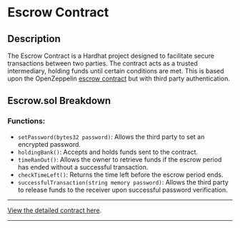 # Escrow Contract

## Description
The Escrow Contract is a Hardhat project designed to facilitate secure transactions between two parties. The contract acts as a trusted intermediary, holding funds until certain conditions are met. This is based upon the OpenZeppelin [escrow contract](https://github.com/binodnp/openzeppelin-solidity/blob/master/contracts/payment/escrow/Escrow.sol) but with third party authentication. 

## Escrow.sol Breakdown

### Functions:
- `setPassword(bytes32 password)`: Allows the third party to set an encrypted password.
- `holdingBank()`: Accepts and holds funds sent to the contract.
- `timeRanOut()`: Allows the owner to retrieve funds if the escrow period has ended without a successful transaction.
- `checkTimeLeft()`: Returns the time left before the escrow period ends.
- `successfulTransaction(string memory password)`: Allows the third party to release funds to the receiver upon successful password verification.

---

[View the detailed contract here](https://github.com/wjorgensen/Escrow-Contract/blob/main/contracts/Escrow.sol).

---
